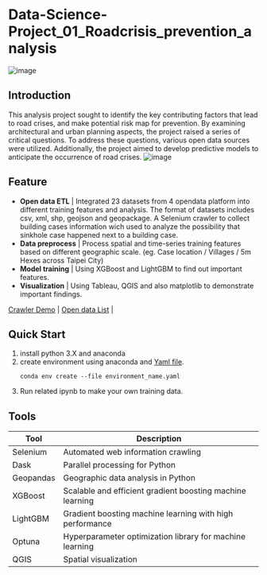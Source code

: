 # Data-Science-Project_01_Roadcrisis_prevention_analysis

![image](https://github.com/Chu-c-git/Data-Science-Project_01_Roadcrisis_prevention_analysis/assets/141092596/a99e1bde-9662-40a7-81cf-85b253d76c74)

## Introduction
This analysis project sought to identify the key contributing factors that lead to road crises, and make potential risk map for prevention. By examining architectural and urban planning aspects, the project raised a series of critical questions. To address these questions, various open data sources were utilized. Additionally, the project aimed to develop predictive models to anticipate the occurrence of road crises.
![image](https://github.com/Chu-c-git/Data-Science-Project_01_Roadcrisis_prevention_analysis/blob/db4b0eca22466a3820acd0cfcd255d5214f0f822/Visualization/Case_monthly_gif.gif)

## Feature

- **Open data ETL** | Integrated 23 datasets from 4 opendata platform into different training features and analysis. The format of datasets includes csv, xml, shp, geojson and geopackage. A Selenium crawler to collect building cases information wich used to analyze the possibility that sinkhole case happened next to a building case.
- **Data preprocess** | Process spatial and time-series training features based on different geographic scale. (eg. Case location / Villages / 5m Hexes across Taipei City)
- **Model training** | Using XGBoost and LightGBM to find out important features.
- **Visualization** | Using Tableau, QGIS and also matplotlib to demonstrate important findings.

[Crawler Demo](https://reurl.cc/0v6X1Y) | [Open data List](https://github.com/Chu-c-git/Data-Science-Project_01_Roadcrisis_prevention_analysis/blob/main/Opendata_list.xlsx) |

## Quick Start
1. install python 3.X and anaconda
2. create environment using anaconda and [Yaml file](https://github.com/Chu-c-git/Data-Science-Project_01_Roadcrisis_prevention_analysis/blob/main/practice_02_environment.yml).
   ```
   conda env create --file environment_name.yaml
   ```
4. Run related ipynb to make your own training data.

## Tools
| Tool | Description |
|---|---|
| Selenium | Automated web information crawling |
| Dask | Parallel processing for Python |
| Geopandas | Geographic data analysis in Python |
| XGBoost | Scalable and efficient gradient boosting machine learning |
| LightGBM | Gradient boosting machine learning with high performance |
| Optuna | Hyperparameter optimization library for machine learning |
| QGIS | Spatial visualization |

